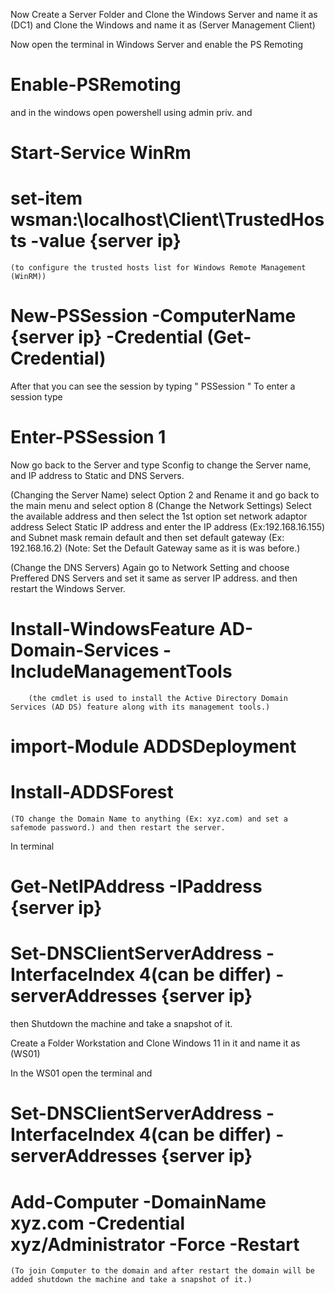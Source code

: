 Now Create a Server Folder and Clone the Windows Server and name it as (DC1) and Clone the Windows and name it as (Server Management Client)

Now open the terminal in Windows Server and enable the PS Remoting

# Enable-PSRemoting 

and in the windows open powershell using admin priv. and 

# Start-Service WinRm 

# set-item wsman:\localhost\Client\TrustedHosts -value {server ip}
    (to configure the trusted hosts list for Windows Remote Management (WinRM))

# New-PSSession -ComputerName {server ip} -Credential (Get-Credential)

After that you can see the session by typing  " PSSession " 
To enter a session type

# Enter-PSSession 1

Now go back to the Server and type Sconfig to change the Server name, and IP address to Static and DNS Servers.

(Changing the Server Name) 
                            select Option 2 and Rename it and go back to the main menu and select option 8
(Change the Network Settings)
                            Select the available address and then select the 1st option set network adaptor address
                            Select Static IP address and enter the IP address (Ex:192.168.16.155)
                            and Subnet mask remain default and then set default gateway (Ex: 192.168.16.2)
                            (Note: Set the Default Gateway same as it is was before.)

(Change the DNS Servers)
                        Again go to Network Setting and choose Preffered DNS Servers and set it same as server IP address.
                        and then restart the Windows Server.

# Install-WindowsFeature AD-Domain-Services -IncludeManagementTools
        (the cmdlet is used to install the Active Directory Domain Services (AD DS) feature along with its management tools.)
# import-Module ADDSDeployment

# Install-ADDSForest
    (TO change the Domain Name to anything (Ex: xyz.com) and set a safemode password.) and then restart the server.

In terminal

# Get-NetIPAddress -IPaddress {server ip}

# Set-DNSClientServerAddress -InterfaceIndex 4(can be differ) -serverAddresses {server ip}

then Shutdown the machine and take a snapshot of it.

Create a Folder Workstation and Clone Windows 11 in it and name it as (WS01)

In the WS01 open the terminal and

# Set-DNSClientServerAddress -InterfaceIndex 4(can be differ) -serverAddresses {server ip}

# Add-Computer -DomainName xyz.com -Credential xyz/Administrator -Force -Restart
    (To join Computer to the domain and after restart the domain will be added shutdown the machine and take a snapshot of it.)